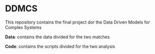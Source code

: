# DDMCS
This repository contains the final project dor the Data Driven Models for Complex Systems 

**Data**: contains the data divided for the two matches

**Code**: contains the scripts divided for the two analysis
